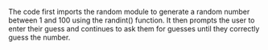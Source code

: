 The code first imports the random module to generate a random number between 1 and 100 using the randint() function. It then prompts the user to enter their guess and continues to ask them for guesses until they correctly guess the number.
